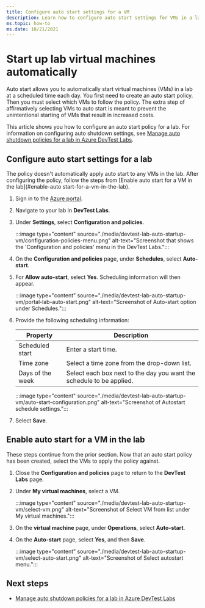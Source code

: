 ```yaml
---
title: Configure auto start settings for a VM
description: Learn how to configure auto start settings for VMs in a lab. This setting allows VMs in the lab to be automatically started on a schedule. 
ms.topic: how-to
ms.date: 10/21/2021
---
```


# Start up lab virtual machines automatically

Auto start allows you to automatically start virtual machines (VMs) in a lab at a scheduled time each day. You first need to create an auto start policy. Then you must select which VMs to follow the policy. The extra step of affirmatively selecting VMs to auto start is meant to prevent the unintentional starting of VMs that result in increased costs.

This article shows you how to configure an auto start policy for a lab. For information on configuring auto shutdown settings, see [Manage auto shutdown policies for a lab in Azure DevTest Labs](devtest-lab-auto-shutdown.md). 

## Configure auto start settings for a lab 

The policy doesn't automatically apply auto start to any VMs in the lab. After configuring the policy, follow the steps from [Enable auto start for a VM in the lab](#enable-auto start-for-a-vm-in-the-lab).

1. Sign in to the [Azure portal](https://portal.azure.com/).

1. Navigate to your lab in **DevTest Labs**.

1. Under **Settings**, select **Configuration and policies**. 

   :::image type="content" source="./media/devtest-lab-auto-startup-vm/configuration-policies-menu.png" alt-text="Screenshot that shows the 'Configuration and policies' menu in the DevTest Labs.":::

1. On the **Configuration and policies** page, under **Schedules**, select **Auto-start**.

1. For **Allow auto-start**, select **Yes**. Scheduling information will then appear.

    :::image type="content" source="./media/devtest-lab-auto-startup-vm/portal-lab-auto-start.png" alt-text="Screenshot of Auto-start option under Schedules.":::
 
1. Provide the following scheduling information:

    |Property | Description |
    |---|---|
    |Scheduled start| Enter a start time.|
    |Time zone| Select a time zone from the drop-down list.|
    |Days of the week| Select each box next to the day you want the schedule to be applied.|

    :::image type="content" source="./media/devtest-lab-auto-startup-vm/auto-start-configuration.png" alt-text="Screenshot of Autostart schedule settings.":::

1. Select **Save**. 

## Enable auto start for a VM in the lab

These steps continue from the prior section. Now that an auto start policy has been created, select the VMs to apply the policy against.

1. Close the **Configuration and policies** page to return to the **DevTest Labs** page.

1. Under **My virtual machines**, select a VM.

    :::image type="content" source="./media/devtest-lab-auto-startup-vm/select-vm.png" alt-text="Screenshot of Select VM from list under My virtual machines.":::

1. On the **virtual machine** page, under **Operations**, select **Auto-start**. 

1. On the **Auto-start** page, select **Yes**, and then **Save**.

    :::image type="content" source="./media/devtest-lab-auto-startup-vm/select-auto-start.png" alt-text="Screenshot of Select autostart menu.":::

## Next steps

- [Manage auto shutdown policies for a lab in Azure DevTest Labs](devtest-lab-auto-shutdown.md)
